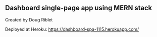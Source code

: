 ## Dashboard single-page app using MERN stack

Created by Doug Riblet

Deployed at Heroku: <https://dashboard-spa-1115.herokuapp.com/>